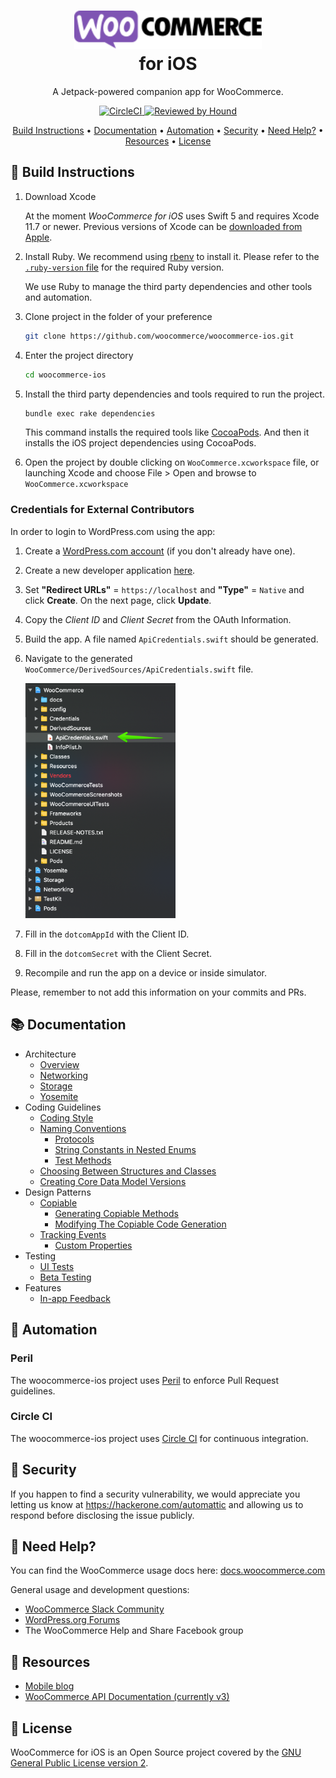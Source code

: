 

<h1 align="center"><img src="docs/images/logo-woocommerce.svg" width="300"><br>for iOS</h1>

<p align="center">A Jetpack-powered companion app for WooCommerce.</p>

<p align="center">
    <a href="https://circleci.com/gh/woocommerce/woocommerce-ios">
        <img src="https://circleci.com/gh/woocommerce/woocommerce-ios.svg?style=svg" alt="CircleCI">
    </a>
    <a href="https://houndci.com">
        <img src="https://img.shields.io/badge/Reviewed_by-Hound-8E64B0.svg" alt="Reviewed by Hound">
    </a>
</p>

<p align="center">
    <a href="#-build-instructions">Build Instructions</a> • 
    <a href="#-documentation">Documentation</a> • 
    <a href="#-automation">Automation</a> • 
    <a href="#-security">Security</a> •
    <a href="#-need-help">Need Help?</a> • 
    <a href="#-resources">Resources</a> • 
    <a href="#-license">License</a>
</p>

## 🎉 Build Instructions

1. Download Xcode

    At the moment *WooCommerce for iOS* uses Swift 5 and requires Xcode 11.7 or newer. Previous versions of Xcode can be [downloaded from Apple](https://developer.apple.com/downloads/index.action).

2. Install Ruby. We recommend using [rbenv](https://github.com/rbenv/rbenv) to install it. Please refer to the [`.ruby-version` file](.ruby-version) for the required Ruby version.

    We use Ruby to manage the third party dependencies and other tools and automation.

2. Clone project in the folder of your preference

    ```bash
    git clone https://github.com/woocommerce/woocommerce-ios.git
    ````

3. Enter the project directory

    ```bash
    cd woocommerce-ios
    ```

4. Install the third party dependencies and tools required to run the project.


    ```bash
    bundle exec rake dependencies
    ```

    This command installs the required tools like [CocoaPods](https://cocoapods.org/). And then it installs the iOS project dependencies using CocoaPods.

5. Open the project by double clicking on `WooCommerce.xcworkspace` file, or launching Xcode and choose File > Open and browse to `WooCommerce.xcworkspace`

### Credentials for External Contributors

In order to login to WordPress.com using the app:

1. Create a [WordPress.com account](https://wordpress.com/start/user) (if you don't already have one).
2. Create a new developer application [here](https://developer.wordpress.com/apps/).
3. Set **"Redirect URLs"** = `https://localhost` and **"Type"** = `Native` and click **Create**. On the next page, click **Update**.
4. Copy the *Client ID* and *Client Secret* from the OAuth Information.
5. Build the app. A file named `ApiCredentials.swift` should be generated.
6. Navigate to the generated `WooCommerce/DerivedSources/ApiCredentials.swift` file.

    <img src="docs/images/apicredentials-location.png" width="240">

7. Fill in the `dotcomAppId` with the Client ID.
8. Fill in the `dotcomSecret` with the Client Secret.
9. Recompile and run the app on a device or inside simulator.

Please, remember to not add this information on your commits and PRs.

## 📚 Documentation

- Architecture
    - [Overview](docs/architecture-overview.md)
    - [Networking](docs/NETWORKING.md)
    - [Storage](docs/STORAGE.md)
    - [Yosemite](docs/YOSEMITE.md)
- Coding Guidelines
    - [Coding Style](docs/coding-style-guide.md)
    - [Naming Conventions](docs/naming-conventions.md)
        - [Protocols](docs/naming-conventions.md#protocols)
        - [String Constants in Nested Enums](docs/naming-conventions.md#string-constants-in-nested-enums)
        - [Test Methods](docs/naming-conventions.md#test-methods)
    - [Choosing Between Structures and Classes](docs/choosing-between-structs-and-classes.md)
    - [Creating Core Data Model Versions](docs/creating-core-data-model-versions.md)
- Design Patterns
    - [Copiable](docs/copiable.md)
        - [Generating Copiable Methods](docs/copiable.md#generating-copiable-methods)
        - [Modifying The Copiable Code Generation](docs/copiable.md#modifying-the-copiable-code-generation)
    - [Tracking Events](docs/tracking-events.md)
        - [Custom Properties](docs/tracking-events.md#custom-properties)
- Testing
    - [UI Tests](docs/UI-TESTS.md)
    - [Beta Testing](https://woocommercehalo.wordpress.com/setup/join-ios-beta/)
- Features
    - [In-app Feedback](docs/in-app-feedback.md)

## 🤖 Automation

### Peril

The woocommerce-ios project uses [Peril](https://danger.systems/js/guides/peril.html) to enforce Pull Request guidelines.

### Circle CI

The woocommerce-ios project uses [Circle CI](https://circleci.com/gh/woocommerce/woocommerce-ios) for continuous integration.

## 🔐 Security

If you happen to find a security vulnerability, we would appreciate you letting us know at https://hackerone.com/automattic and allowing us to respond before disclosing the issue publicly.

## 🦮 Need Help?

You can find the WooCommerce usage docs here: [docs.woocommerce.com](https://docs.woocommerce.com/)

General usage and development questions:

* [WooCommerce Slack Community](https://woocommerce.com/community-slack/)
* [WordPress.org Forums](https://wordpress.org/support/plugin/woocommerce)
* The WooCommerce Help and Share Facebook group

## 🔗 Resources

- [Mobile blog](https://mobile.blog)
- [WooCommerce API Documentation (currently v3)](https://woocommerce.github.io/woocommerce-rest-api-docs/#introduction)

## 📜 License

WooCommerce for iOS is an Open Source project covered by the [GNU General Public License version 2](LICENSE).
